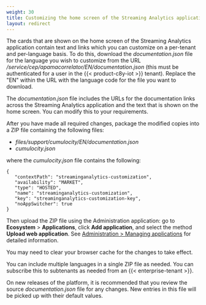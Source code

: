 ```yaml
---
weight: 30
title: Customizing the home screen of the Streaming Analytics application
layout: redirect
---
```


The cards that are shown on the home screen of the Streaming Analytics application contain text and links
which you can customize on a per-tenant and per-language basis. To do this, download the *documentation.json* file
for the language you wish to customize from the URL */service/cep/apamacorrelator/EN/documentation.json*
(this must be authenticated for a user in the {{< product-c8y-iot >}} tenant). Replace the "EN" within the URL with the
language code for the file you want to download.

The *documentation.json* file includes the URLs for the documentation links across the Streaming Analytics application
and the text that is shown on the home screen. You can modify this to your requirements.

After you have made all required changes, package the modified copies into a ZIP file containing the following files:

- *files/support/cumulocity/EN/documentation.json*
- *cumulocity.json*

where the *cumulocity.json* file contains the following:

```
{
   "contextPath": "streaminganalytics-customization",
   "availability": "MARKET",
   "type": "HOSTED",
   "name": "streaminganalytics-customization",
   "key": "streaminganalytics-customization-key",
   "noAppSwitcher": true
}
```

Then upload the ZIP file using the Administration application: go to **Ecosystem** > **Applications**, click **Add application**, and select the method **Upload web application**.
See [Administration > Managing applications](/users-guide/administration/#managing-applications) for detailed information.

You may need to clear your browser cache for the changes to take effect.

You can include multiple languages in a single ZIP file as needed. You can subscribe this to subtenants as needed from an {{< enterprise-tenant >}}.

On new releases of the platform, it is recommended that you review the source *documentation.json* file for any changes.
New entries in this file will be picked up with their default values.
